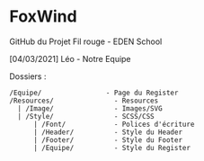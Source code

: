 # FoxWind
GitHub du Projet Fil rouge - EDEN School 

[04/03/2021] Léo - Notre Equipe


Dossiers :


    /Equipe/                - Page du Register
    /Resources/               - Resources
      | /Image/               - Images/SVG
      | /Style/               - SCSS/CSS
          | /Font/            - Polices d'écriture
          | /Header/          - Style du Header
          | /Footer/          - Style du Footer
          | /Equipe/          - Style du Register